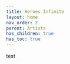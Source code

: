```yaml
---
title: Heroes Infinite
layout: home
nav_order: 2
parent: Artists
has_children: true
has_toc: true
---
```

test
